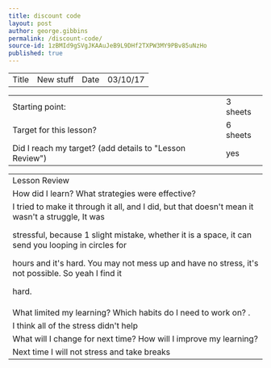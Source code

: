 ```yaml
---
title: discount code
layout: post
author: george.gibbins
permalink: /discount-code/
source-id: 1zBMId9gSVgJKAAuJeB9L9DHf2TXPW3MY9PBv85uNzHo
published: true
---
```

<table>
  <tr>
    <td>Title</td>
    <td>New stuff</td>
    <td>Date</td>
    <td>03/10/17</td>
  </tr>
</table>


<table>
  <tr>
    <td>Starting point:</td>
    <td>3 sheets</td>
  </tr>
  <tr>
    <td>Target for this lesson?</td>
    <td>6 sheets</td>
  </tr>
  <tr>
    <td>Did I reach my target? 
(add details to "Lesson Review")</td>
    <td>yes</td>
  </tr>
</table>


<table>
  <tr>
    <td>Lesson Review</td>
  </tr>
  <tr>
    <td>How did I learn? What strategies were effective? </td>
  </tr>
  <tr>
    <td>
I tried to make it through it all, and I did, but that doesn't mean it wasn't a struggle, It was 

stressful, because 1 slight mistake, whether it is a space, it can send you looping in circles for 

hours and it's hard. You may not mess up and have no stress, it's not possible. So yeah I find it 

hard.</td>
  </tr>
  <tr>
    <td>What limited my learning? Which habits do I need to work on? .</td>
  </tr>
  <tr>
    <td>
I think all of the stress didn't help</td>
  </tr>
  <tr>
    <td>What will I change for next time? How will I improve my learning?</td>
  </tr>
  <tr>
    <td>
Next time I will not stress and take breaks</td>
  </tr>
</table>


